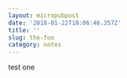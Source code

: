 ```yaml
---
layout: micropubpost
date: '2018-01-22T18:06:46.357Z'
title: ''
slug: the-foo
category: notes
---
```

test one
